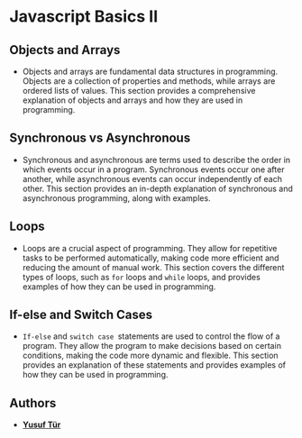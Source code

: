 # Javascript Basics II

## Objects and Arrays
* Objects and arrays are fundamental data structures in programming. Objects are a collection of properties and methods, while arrays are ordered lists of values. This section provides a comprehensive explanation of objects and arrays and how they are used in programming.

## Synchronous vs Asynchronous
* Synchronous and asynchronous are terms used to describe the order in which events occur in a program. Synchronous events occur one after another, while asynchronous events can occur independently of each other. This section provides an in-depth explanation of synchronous and asynchronous programming, along with examples.

## Loops
* Loops are a crucial aspect of programming. They allow for repetitive tasks to be performed automatically, making code more efficient and reducing the amount of manual work. This section covers the different types of loops, such as `for` loops and `while` loops, and provides examples of how they can be used in programming.

## If-else and Switch Cases
* `If-else` and `switch case `statements are used to control the flow of a program. They allow the program to make decisions based on certain conditions, making the code more dynamic and flexible. This section provides an explanation of these statements and provides examples of how they can be used in programming.

## Authors
* [**Yusuf Tür**](https://github.com/yusufttur)
